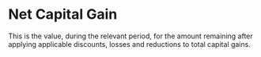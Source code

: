 # Net Capital Gain
This is the value, during the relevant period, for the amount remaining after applying applicable discounts, losses and reductions to total capital gains.